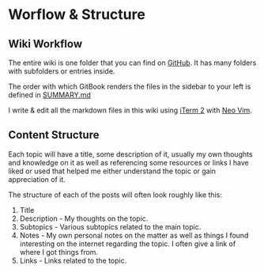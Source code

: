 # Worflow & Structure

## Wiki Workflow

The entire wiki is one folder that you can find on [GitHub](https://github.com/nikitavoloboev/knowledge). It has many folders with subfolders or entries inside.

The order with which GitBook renders the files in the sidebar to your left is defined in [SUMMARY.md](https://github.com/woodrowpearson/gitbook-public/blob/master/SUMMARY.md)

I write & edit all the markdown files in this wiki using [iTerm 2](https://github.com/woodrowpearson/gitbook-public/tree/d77412653779627730c1ac82bc18f41e47efbcd8/macos/macos-apps/iterm/README.md) with [Neo Vim](https://github.com/neovim/neovim).

## Content Structure

Each topic will have a title, some description of it, usually my own thoughts and knowledge on it as well as referencing some resources or links I have liked or used that helped me either understand the topic or gain appreciation of it.

The structure of each of the posts will often look roughly like this:

1. Title
2. Description - My thoughts on the topic.
3. Subtopics - Various subtopics related to the main topic.
4. Notes - My own personal notes on the matter as well as things I found interesting on the internet regarding the topic. I often give a link of where I got things from.
5. Links - Links related to the topic.

